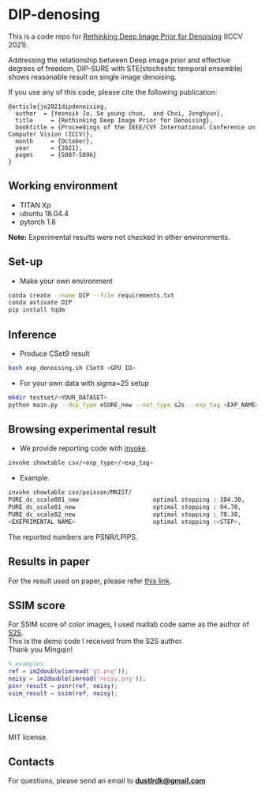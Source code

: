 # DIP-denosing

This is a code repo for [Rethinking Deep Image Prior for Denoising](https://arxiv.org/abs/2108.12841) (ICCV 2021).

Addressing the relationship between Deep image prior and effective degrees of freedom, DIP-SURE with STE(stochestic temporal ensemble) shows reasonable result on single image denoising.

If you use any of this code, please cite the following publication:

``` Citation
@article{jo2021dipdenoising,
  author  = {Yeonsik Jo, Se young chun,  and Choi, Jonghyun},
  title     = {Rethinking Deep Image Prior for Denoising},
  booktitle = {Proceedings of the IEEE/CVF International Conference on Computer Vision (ICCV)},
  month     = {October},
  year      = {2021},
  pages     = {5087-5096}
}
```

## Working environment

- TITAN Xp
- ubuntu 18.04.4
- pytorch 1.6


**Note:**
Experimental results were not checked in other environments.

## Set-up

- Make your own environment

```bash
conda create --name DIP --file requirements.txt
conda avtivate DIP
pip install tqdm
```

## Inference

- Produce CSet9 result
```bash
bash exp_denoising.sh CSet9 <GPU ID>
```

- For your own data with sigma=25 setup
```bash
mkdir testset/<YOUR_DATASET>
python main.py --dip_type eSURE_new --net_type s2s --exp_tag <EXP_NAME> --optim RAdam --force_steplr --desc sigma25   denoising --sigma 25 --eval_data <YOUR_DATASET>
```

## Browsing experimental result

- We provide reporting code with [invoke](https://www.pyinvoke.org/).
```bash
invoke showtable csv/<exp_type>/<exp_tag> 
```

- Example.
```bash
invoke showtable csv/poisson/MNIST/
PURE_dc_scale001_new                     optimal stopping : 384.30,     31.97/0.02      | ZCSC : 447.60,         31.26/0.02 | STE 31.99/0.02
PURE_dc_scale01_new                      optimal stopping : 94.70,      24.96/0.12      | ZCSC : 144.60,         24.04/0.14 | STE 24.89/0.12
PURE_dc_scale02_new                      optimal stopping : 70.30,      22.92/0.20      | ZCSC : 110.00,         21.82/0.22 | STE 22.83/0.20
<EXEPRIMENTAL NAME>                      optimal stopping :<STEP>,      <PSNR>/<LPIPS>  | ZCSC : <STEP>,      <PSNR>/<LPIPS>| STE <PSNR>/<LPIPS>
```
The reported numbers are PSNR/LPIPS.

## Results in paper
For the result used on paper, please refer [this link](https://drive.google.com/drive/folders/1wAdBUguLTwALFmgmTNNbgwY5zku-c5Pz?usp=sharing).

## SSIM score
For SSIM score of color images, I used matlab code same as the author of [S2S](https://github.com/scut-mingqinchen/self2self).  
This is the demo code I received from the S2S author.  
Thank you Mingqin!
```Matlab
% examples
ref = im2double(imread('gt.png'));
noisy = im2double(imread('noisy.png'));
psnr_result = psnr(ref, noisy);
ssim_result = ssim(ref, noisy);
```

## License

MIT license.

## Contacts

For questions, please send an email to **dustlrdk@gmail.com**